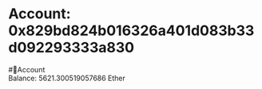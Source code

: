 
Account: 0x829bd824b016326a401d083b33d092293333a830
===================================================
  
#📜Account  
Balance: 5621.300519057686 Ether